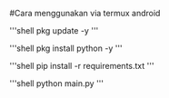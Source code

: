 #Cara menggunakan via termux android

'''shell
pkg update -y
'''

'''shell
pkg install python -y
'''

'''shell
pip install -r requirements.txt
'''

'''shell
python main.py
'''
